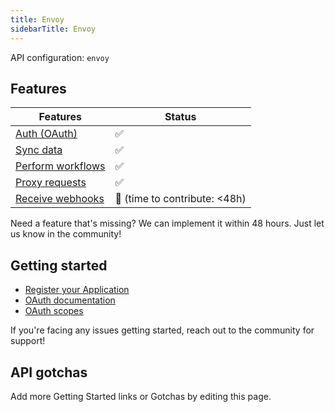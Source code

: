 ```yaml
---
title: Envoy
sidebarTitle: Envoy
---
```


API configuration: `envoy`

## Features

| Features | Status |
| - | - |
| [Auth (OAuth)](/integrate/guides/authorize-an-api) | ✅ |
| [Sync data](/integrate/guides/sync-data-from-an-api) | ✅ |
| [Perform workflows](/integrate/guides/perform-workflows-with-an-api) | ✅ |
| [Proxy requests](/integrate/guides/proxy-requests-to-an-api) | ✅ |
| [Receive webhooks](/integrate/guides/receive-webhooks-from-an-api) | 🚫 (time to contribute: &lt;48h) |

Need a feature that's missing? We can implement it within 48 hours. Just let us know in the community!

## Getting started

-   [Register your Application](https://dashboard.envoy.com/dev-dashboard)
-   [OAuth documentation](https://developers.envoy.com/hub/docs/authentication-for-a-public-unlisted-app)
-   [OAuth scopes](https://developers.envoy.com/hub/docs/scopes)

If you're facing any issues getting started, reach out to the community for support!

## API gotchas

Add more Getting Started links or Gotchas by editing this page.
